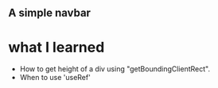 ## A simple navbar

# what I learned

- How to get height of a div using "getBoundingClientRect".
- When to use 'useRef'

